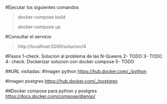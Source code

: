 #Ejecutar los siguientes comandos
> docker-compose build 
>
> docker-compose up
 

#Consultar el servicio
> http://localhost:5000/solucion/4


#Pasos 
1-check. Solucion al problema de las N-Queens
2- TODO
3- TODO
4- check. Dockerizar solucion con docker compose
5- TODO

##URL visitadas:
#Imagen python
https://hub.docker.com/_/python

#Imagen postgres
https://hub.docker.com/_/postgres

##Docker compose para python y postgres
https://docs.docker.com/compose/django/


